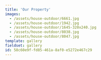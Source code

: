 ```yaml
---
title: 'Our Property'
images:
  - /assets/house-outdoor/6661.jpg
  - /assets/house-outdoor/1942.jpg
  - /assets/house-outdoor/1645-320x240.jpg
  - /assets/house-outdoor/8038.jpg
  - /assets/house-outdoor/8047.jpg
template: gallery
fieldset: gallery
id: 58c60e9f-fd85-461a-8af0-e5272e467c29
---
```

